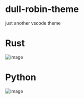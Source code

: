 # dull-robin-theme
just another vscode theme
# Rust
![image](https://user-images.githubusercontent.com/58314490/106086782-6f3ed500-60e8-11eb-9433-d1c65924d51c.png)
# Python
![image](https://user-images.githubusercontent.com/58314490/106087175-102d9000-60e9-11eb-8db4-109026d7055e.png)
